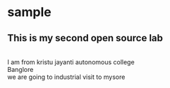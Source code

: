 # sample
## This is my second open source lab
<br>
I am from kristu jayanti autonomous college
<br>
Banglore
<br>
we are going to industrial visit to mysore 
